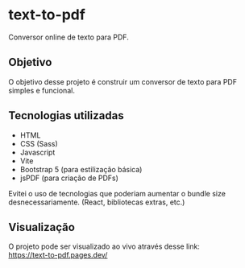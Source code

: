 # text-to-pdf
Conversor online de texto para PDF.

## Objetivo
O objetivo desse projeto é construir um conversor de texto para PDF simples e funcional. 

## Tecnologias utilizadas
- HTML
- CSS (Sass)
- Javascript
- Vite
- Bootstrap 5 (para estilização básica)
- jsPDF (para criação de PDFs)

Evitei o uso de tecnologias que poderiam aumentar o bundle size desnecessariamente. (React, bibliotecas extras, etc.)

## Visualização

O projeto pode ser visualizado ao vivo através desse link:  
https://text-to-pdf.pages.dev/
